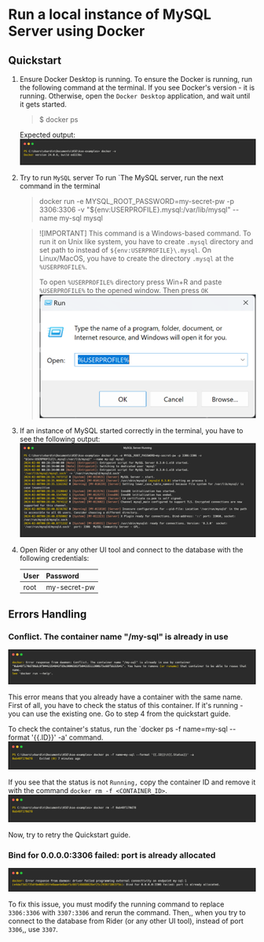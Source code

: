 ﻿# Run a local instance of MySQL Server using Docker

## Quickstart

1. Ensure Docker Desktop is running.
   To ensure the Docker is running, run the following command at the terminal. If you see Docker's version - it is running. Otherwise, open the `Docker Desktop` application, and wait until it gets started.
   > $ docker ps

   Expected output: <br>
   ![](./imgs/docker-version.png)

2. Try to run `MySQL` server
   To run `The MySQL server, run the next command in the terminal
   > docker run -e MYSQL_ROOT_PASSWORD=my-secret-pw -p 3306:3306 -v "${env:USERPROFILE}\.mysql:/var/lib/mysql" --name my-sql mysql

   > ![IMPORTANT]
   > This command is a Windows-based command. To run it on Unix like system, you have to create `.mysql`
   > directory and set path to instead of `${env:USERPROFILE}\.mysql`. On Linux/MacOS, you have to create the directory `.mysql` at
   > the `%USERPROFILE%`.
   >
   > To open `%USERPROFILE%` directory press Win+R and paste `%USERPROFILE%` to the opened window. Then press `OK`
   > ![](./imgs/win-r.png)

3. If an instance of MySQL started correctly in the terminal, you have to see the following output:
   ![](./imgs/mysql-instance-running.png)

4. Open Rider or any other UI tool and connect to the database with the following credentials:

   | User     | Password     |
   |----------|--------------|
   | root     | my-secret-pw |


## Errors Handling

### Conflict. The container name "/my-sql" is already in use
![](./imgs/my-sql-already-in-use.png)

This error means that you already have a container with the same name. First of all, you have to check the status
of this container. If it's running - you can use the existing one. Go to step 4 from the quickstart guide.

To check the container's status, run the `docker ps -f name=my-sql --format '{{.ID}}' -a' command.
![](./imgs/docker-ps-mysql-status.png)

If you see that the status is not `Running,` copy the container ID and remove it with the command `docker rm -f <CONTAINER_ID>`.
![](./imgs/docker-rm.png)

Now, try to retry the Quickstart guide.

### Bind for 0.0.0.0:3306 failed: port is already allocated
![](./imgs/port-already-in-use.png)

To fix this issue, you must modify the running command to replace `3306:3306` with `3307:3306` and rerun the command.
Then,, when you try to connect to the database from Rider (or any other UI tool), instead of port `3306`,, use `3307`.
